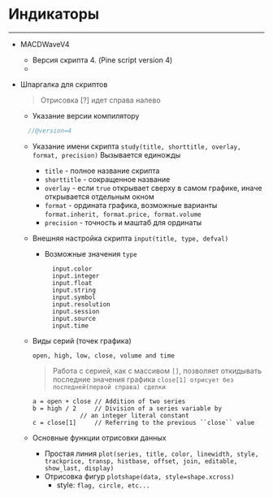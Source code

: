 # Индикаторы

___


- MACDWaveV4
  - Версия скрипта 4. (Pine script version 4)
  - 

- Шпаргалка для скриптов

  > Отрисовка [?] идет справа налево

  - Указание версии компилятору
  ```javascript
    //@version=4
    ```
  - Указание имени скрипта `study(title, shorttitle, overlay, format, precision)`
    Вызывается единожды
    - `title` - полное название скрипта 
    - `shorttitle` - сокращенное название
    - `overlay` - если `true` открывает сверху в самом графике, иначе открывается отдельным окном
    - `format` - ордината графика, возможные варианты `format.inherit, format.price, format.volume`
    - `precision` - точность и маштаб для ординаты
  - Внешняя настройка скрипта `input(title, type, defval)`
    - Возможные значения `type` 
      ``` input.bool
        input.color
        input.integer
        input.float
        input.string
        input.symbol
        input.resolution
        input.session
        input.source
        input.time
        ```
  - Виды серий (точек графика)
  
    `open, high, low, close, volume and time`
    
    > Работа с серией, как с массивом `[]`, позволяет откидывать
      последние значения графика `close[1] отрисует без последней(первой справа) сделки`
    
    ```text
    a = open + close // Addition of two series
    b = high / 2     // Division of a series variable by
                 // an integer literal constant
    c = close[1]     // Referring to the previous ``close`` value
    ``` 
  - Основные функции отрисовки данных
    - Простая линия `plot(series, title, color, linewidth, style, trackprice, transp, histbase, offset, join, editable, show_last, display)`
    - Отрисовка фигур `plotshape(data, style=shape.xcross)`
      - style: `flag, circle, etc...`